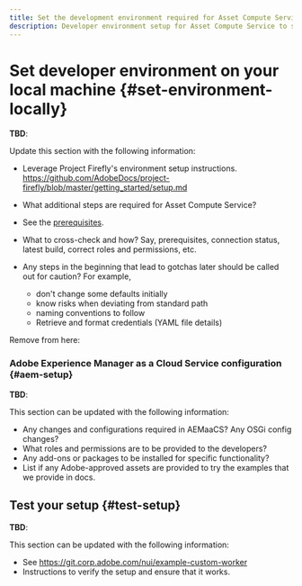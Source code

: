 ```yaml
---
title: Set the development environment required for Asset Compute Service.
description: Developer environment setup for Asset Compute Service to start creating and testing custom code.
---
```


# Set developer environment on your local machine {#set-environment-locally}

**TBD**:

Update this section with the following information:

* Leverage Project Firefly's environment setup instructions. https://github.com/AdobeDocs/project-firefly/blob/master/getting_started/setup.md

* What additional steps are required for Asset Compute Service?

* See the [prerequisites](introduction.md#prerequisites).

* What to cross-check and how? Say, prerequisites, connection status, latest build, correct roles and permissions, etc.

* Any steps in the beginning that lead to gotchas later should be called out for caution? For example,
  * don't change some defaults initially
  * know risks when deviating from standard path
  * naming conventions to follow
  * Retrieve and format credentials (YAML file details)


Remove from here:

### Adobe Experience Manager as a Cloud Service configuration {#aem-setup}

**TBD**:

This section can be updated with the following information:

* Any changes and configurations required in AEMaaCS? Any OSGi config changes?
* What roles and permissions are to be provided to the developers?
* Any add-ons or packages to be installed for specific functionality?
* List if any Adobe-approved assets are provided to try the examples that we provide in docs.

## Test your setup {#test-setup}

**TBD**:

This section can be updated with the following information:

* See https://git.corp.adobe.com/nui/example-custom-worker
* Instructions to verify the setup and ensure that it works.
